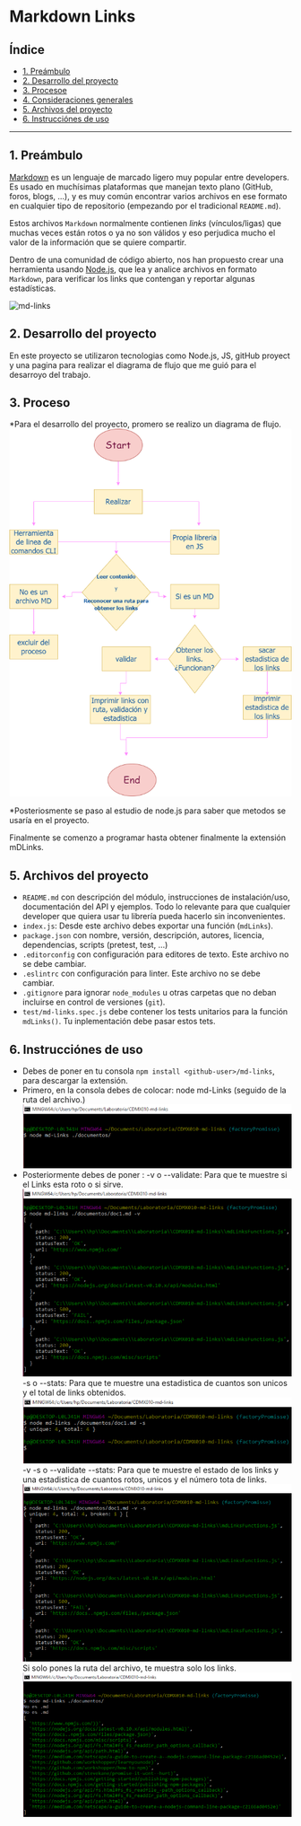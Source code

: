 # Markdown Links

## Índice

* [1. Preámbulo](#1-preámbulo)
* [2. Desarrollo del proyecto](#2-desarroll-del-proyecto)
* [3. Procesoe](#3-proceso)
* [4. Consideraciones generales](#4-consideraciones-generales)
* [5. Archivos del proyecto](#5-archivos-del-proyecto)
* [6. Instrucciónes de uso](#6-instrucciones-de-uso)
***

## 1. Preámbulo

[Markdown](https://es.wikipedia.org/wiki/Markdown) es un lenguaje de marcado
ligero muy popular entre developers. Es usado en muchísimas plataformas que
manejan texto plano (GitHub, foros, blogs, ...), y es muy común
encontrar varios archivos en ese formato en cualquier tipo de repositorio
(empezando por el tradicional `README.md`).

Estos archivos `Markdown` normalmente contienen _links_ (vínculos/ligas) que
muchas veces están rotos o ya no son válidos y eso perjudica mucho el valor de
la información que se quiere compartir.

Dentro de una comunidad de código abierto, nos han propuesto crear una
herramienta usando [Node.js](https://nodejs.org/), que lea y analice archivos
en formato `Markdown`, para verificar los links que contengan y reportar
algunas estadísticas.

![md-links](https://user-images.githubusercontent.com/110297/42118443-b7a5f1f0-7bc8-11e8-96ad-9cc5593715a6.jpg)

## 2. Desarrollo del proyecto

En este proyecto se utilizaron tecnologias como Node.js, JS, gitHub proyect y una pagina para realizar el diagrama de flujo que me guió para el desarroyo del trabajo. 

## 3. Proceso

*Para el desarrollo del proyecto, promero se realizo un diagrama de flujo.
![diagrama mDLinks](https://github.com/MiriamNM/CDMX010-md-links/blob/master/assets/Diagrama%20md-Links.png)

*Posteriosmente se paso al estudio de node.js para saber que metodos se usaría en el proyecto.

Finalmente se comenzo a programar hasta obtener finalmente la extensión mDLinks. 

## 5. Archivos del proyecto

* `README.md` con descripción del módulo, instrucciones de instalación/uso,
  documentación del API y ejemplos. Todo lo relevante para que cualquier
  developer que quiera usar tu librería pueda hacerlo sin inconvenientes.
* `index.js`: Desde este archivo debes exportar una función (`mdLinks`).
* `package.json` con nombre, versión, descripción, autores, licencia,
  dependencias, scripts (pretest, test, ...)
* `.editorconfig` con configuración para editores de texto. Este archivo no se
  debe cambiar.
* `.eslintrc` con configuración para linter. Este archivo no
  se debe cambiar.
* `.gitignore` para ignorar `node_modules` u otras carpetas que no deban
  incluirse en control de versiones (`git`).
* `test/md-links.spec.js` debe contener los tests unitarios para la función
  `mdLinks()`. Tu inplementación debe pasar estos tets.

## 6. Instrucciónes de uso

* Debes de poner en tu consola `npm install <github-user>/md-links`, para descargar la extensión.
* Primero, en la consola debes de colocar: node md-Links (seguido de la ruta del archivo.)
![Comandos](https://github.com/MiriamNM/CDMX010-md-links/blob/master/assets/inicio.png)
* Posteriormente debes de poner :
-v o --validate: Para que te muestre si el Links esta roto o si sirve.
![Validacion de Links](https://github.com/MiriamNM/CDMX010-md-links/blob/master/assets/v.png)
-s o --stats: Para que te muestre una estadistica de cuantos son unicos y el total de links obtenidos.
![Estadistica de Links](https://github.com/MiriamNM/CDMX010-md-links/blob/master/assets/s.png)
-v -s o --validate --stats: Para que te muestre el estado de los links y una estadistica de cuantos rotos, unicos y el número tota de links. 
![Validacion y estadistica de Links](https://github.com/MiriamNM/CDMX010-md-links/blob/master/assets/v%20s.png)
Si solo pones la ruta del archivo, te muestra solo los links.
![Links](https://github.com/MiriamNM/CDMX010-md-links/blob/master/assets/path.png)